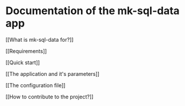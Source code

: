 # Documentation of the mk-sql-data app

[[What is mk-sql-data for?]]

[[Requirements]]

[[Quick start]]

[[The application and it's parameters]]

[[The configuration file]]

[[How to contribute to the project?]]